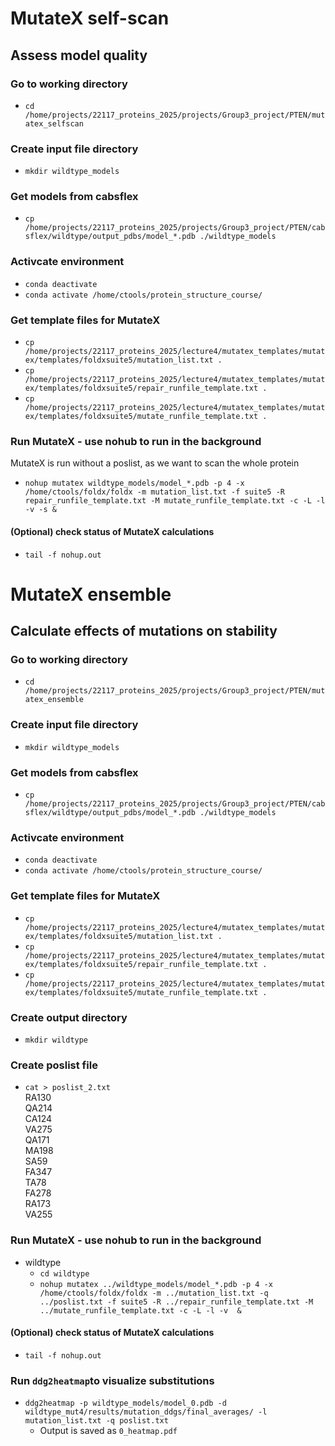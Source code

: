 # MutateX self-scan

## Assess model quality


### Go to working directory
- `cd /home/projects/22117_proteins_2025/projects/Group3_project/PTEN/mutatex_selfscan`

### Create input file directory
- `mkdir wildtype_models`
  
### Get models from cabsflex
- `cp /home/projects/22117_proteins_2025/projects/Group3_project/PTEN/cabsflex/wildtype/output_pdbs/model_*.pdb ./wildtype_models`

### Activcate environment
- `conda deactivate`
- `conda activate /home/ctools/protein_structure_course/`

### Get template files for MutateX
- `cp /home/projects/22117_proteins_2025/lecture4/mutatex_templates/mutatex/templates/foldxsuite5/mutation_list.txt .`
- `cp /home/projects/22117_proteins_2025/lecture4/mutatex_templates/mutatex/templates/foldxsuite5/repair_runfile_template.txt .`
- `cp /home/projects/22117_proteins_2025/lecture4/mutatex_templates/mutatex/templates/foldxsuite5/mutate_runfile_template.txt .`

### Run MutateX  - use nohub to run in the background
MutateX is run without a poslist, as we want to scan the whole protein
- `nohup mutatex wildtype_models/model_*.pdb -p 4 -x /home/ctools/foldx/foldx -m mutation_list.txt -f suite5 -R repair_runfile_template.txt -M mutate_runfile_template.txt -c -L -l -v -s &`

#### (Optional) check status of MutateX calculations
- `tail -f nohup.out`

# MutateX ensemble

## Calculate effects of mutations on stability

### Go to working directory
- `cd /home/projects/22117_proteins_2025/projects/Group3_project/PTEN/mutatex_ensemble`

### Create input file directory
- `mkdir wildtype_models`

### Get models from cabsflex
- `cp /home/projects/22117_proteins_2025/projects/Group3_project/PTEN/cabsflex/wildtype/output_pdbs/model_*.pdb ./wildtype_models`

### Activcate environment
- `conda deactivate`
- `conda activate /home/ctools/protein_structure_course/`

### Get template files for MutateX
- `cp /home/projects/22117_proteins_2025/lecture4/mutatex_templates/mutatex/templates/foldxsuite5/mutation_list.txt .`
- `cp /home/projects/22117_proteins_2025/lecture4/mutatex_templates/mutatex/templates/foldxsuite5/repair_runfile_template.txt .`
- `cp /home/projects/22117_proteins_2025/lecture4/mutatex_templates/mutatex/templates/foldxsuite5/mutate_runfile_template.txt .`

### Create output directory
- `mkdir wildtype`

### Create poslist file
- `cat > poslist_2.txt`\
  RA130\
  QA214\
  CA124\
  VA275\
  QA171\
  MA198\
  SA59\
  FA347\
  TA78\
  FA278\
  RA173\
  VA255

### Run MutateX  - use nohub to run in the background


- wildtype
  - `cd wildtype`
  - `nohup mutatex ../wildtype_models/model_*.pdb -p 4 -x /home/ctools/foldx/foldx -m ../mutation_list.txt -q ../poslist.txt -f suite5 -R ../repair_runfile_template.txt -M ../mutate_runfile_template.txt -c -L -l -v  &`

#### (Optional) check status of MutateX calculations
- `tail -f nohup.out`

### Run `ddg2heatmap`to visualize substitutions
- `ddg2heatmap -p wildtype_models/model_0.pdb -d wildtype_mut4/results/mutation_ddgs/final_averages/ -l mutation_list.txt -q poslist.txt`
  - Output is saved as `0_heatmap.pdf`
